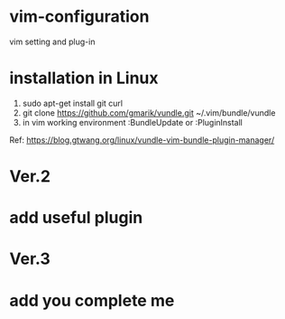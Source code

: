 # #####################################################################
# vim-configuration
vim setting and plug-in

# installation in Linux
1. sudo apt-get install git curl
2. git clone https://github.com/gmarik/vundle.git ~/.vim/bundle/vundle
3. in vim working environment :BundleUpdate or :PluginInstall

Ref: https://blog.gtwang.org/linux/vundle-vim-bundle-plugin-manager/

# #####################################################################
# Ver.2
# add useful plugin
#
# Ver.3
# add you complete me
#
